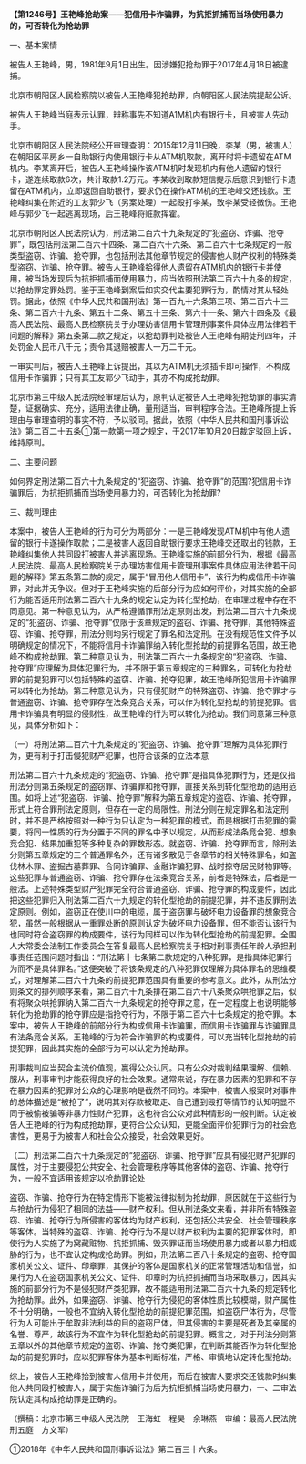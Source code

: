 **【第1246号】王艳峰抢劫案——犯信用卡诈骗罪，为抗拒抓捕而当场使用暴力的，可否转化为抢劫罪**

一、基本案情

被告人王艳峰，男，1981年9月1日出生。因涉嫌犯抢劫罪于2017年4月18日被逮捕。

北京市朝阳区人民检察院以被告人王艳峰犯抢劫罪，向朝阳区人民法院提起公诉。

被告人王艳峰当庭表示认罪，辩称事先不知道A1M机内有银行卡，且被害人先动手。

北京市朝阳区人民法院经公开审理查明：2015年12月11日晚，李某（男，被害人）在朝阳区平房乡一自助银行内使用银行卡从ATM机取款，离开时将卡遗留在ATM机内。李某离开后，被告人王艳峰操作该ATM机时发现机内有他人遗留的银行卡，遂连续取款6次，共计取款1.2万元。李某收到取款短信提示后意识到银行卡遗留在ATM机内，立即返回自助银行，要求仍在操作ATM机的王艳峰交还钱款。王艳峰纠集在附近的工友郭少飞（另案处理）一起殴打李某，致李某受轻微伤。王艳峰与郭少飞一起逃离现场，后王艳峰将赃款挥霍。

北京市朝阳区人民法院认为，刑法第二百六十九条规定的“犯盗窃、诈骗、抢夺罪”，既包括刑法第二百六十四条、第二百六十六条、第二百六十七条规定的一般类型盗窃、诈骗、抢夺罪，也包括刑法其他章节规定的侵害他人财产权利的特殊类型盗窃、诈骗、抢夺罪。被告人王艳峰拾得他人遗留在ATM机内的银行卡并使用，被当场发现后为抗拒抓捕而使用暴力，应当依照刑法第二百六十九条的规定，以抢劫罪定罪处罚。鉴于王艳峰到案后如实交代主要犯罪行为，酌情对其从轻处罚。据此，依照《中华人民共和国刑法》第一百九十六条第三项、第二百六十三条、第二百六十九条、第五十二条、第五十三条、第六十一条、第六十四条及《最高人民法院、最高人民检察院关于办理妨害信用卡管理刑事案件具体应用法律若干问题的解释》第五条第二款之规定，以抢劫罪判处被告人王艳峰有期徒刑四年，并处罚金人民币八千元；责令其退赔被害人一万二千元。

一审实判后，被告人王艳峰上诉提出，其以为ATM机无须插卡即可操作，不构成信用卡诈骗罪；只有其工友郭少飞动手，其亦不构成抢劫罪。

北京市第三中级人民法院经审理后认为，原判认定被告人王艳峰犯抢劫罪的事实清楚，证据确实、充分，适用法律止确，量刑适当，审判程序合法。王艳峰所提上诉理由与审理查明的事实不符，予以驳同。据此，依照《中华人民共和国刑事诉讼法》第二百二十五条①第一款第一项之规定，于2017年10月20日裁定驳回上诉，维持原判。

二、主要问题

如何界定刑法第二百六十九条规定的“犯盗窃、诈骗、抢夺罪”的范围?犯信用卡诈骗罪后，为抗拒抓捕而当场使用暴力的，可否转化为抢劫罪?

三、裁判理由

本案中，被告人王艳峰的行为可分为两部分：一是王艳峰发现ATM机中有他人遗留的银行卡遂操作取款；二是被害人返回自助银行要求王艳峰交还取出的钱款，王艳峰纠集他人共同殴打被害人并逃离现场。王艳峰实施的前部分行为，根据《最高人民法院、最高人民检察院关于办理妨害信用卡管理刑事案件具体应用法律若干问题的解释》第五条第二款的规定，属于“冒用他人信用卡”，该行为构成信用卡诈骗罪，对此并无争议。但对于王艳峰实施的后部分行为应如何评价，对其实施的全部行为能否适用刑法第二百六十九条的规定认定为转化型抢劫，在审理过程中存在不同意见。第一种意见认为，从严格遵循罪刑法定原则出发，刑法第二百六十九条规定的“犯盗窃、诈骗、抢夺罪”仅限于该章规定的盗窃、诈骗、抢夺罪，其他特殊盗窃、诈骗、抢夺罪，刑法分则均另行规定了罪名和法定刑。在没有规范性文件予以明确规定的情况下，不能将信用卡诈骗罪纳入转化型抢劫的前提罪名范围，故王艳峰不构成抢劫罪。第二种意见认为，刑法第二百六十九条规定的“犯盗窃、诈骗、抢夺罪”应理解为具体犯罪行为，并不限于第五章规定的三种罪名，可转化为抢劫罪的前提犯罪可以包括特殊的盗窃、诈骗、抢夺犯罪，故王艳峰所犯信用卡诈骗罪可以转化为抢劫。第三种意见认为，只有侵犯财产的特殊盗窃、诈骗、抢夺罪才与普通盗窃、诈骗、抢夺罪存在法条竞合关系，可以作为转化型抢劫的前提犯罪。信用卡诈骗具有明显的侵财性，故王艳峰的行为可以转化为抢劫。我们同意第三种意见，具体分析如下：

（一）将刑法第二百六十九条规定的“犯盗窃、诈骗、抢夺罪”理解为具体犯罪行为，更有利于打击侵犯财产犯罪，也符合该条的立法本意

刑法第二百六十九条规定的“犯盗窃、诈骗、抢夺罪”是指具体犯罪行为，还是仅指刑法分则第五条规定的盗窃罪、诈骗罪和抢夺罪，直接关系到转化型抢劫的适用范围。如将上述“犯盗窃、诈骗、抢夺罪”解释为第五章规定的盗窃、诈骗、抢夺罪，形式上符合罪刑法定原则，但存在一定的局限性。刑法分则在规定罪名和法定刑时，并不是严格按照对一种行为只认定为一种犯罪的模式，而是根据打击犯罪的需要，将同一性质的行为分置于不同的罪名中予以规定，从而形成法条竞合犯、想象竞合犯、结果加重犯等多种复杂的罪数形态。就盗窃、诈骗、抢夺罪而言，除刑法分则第五章规定的三个普通罪名外，还有诸多散见于各章节的相关特殊罪名，如盗伐林木罪、盗掘古墓葬罪、合同诈骗罪、金融诈骗犯罪、战时掠夺居民财物罪等。这些犯罪与普通盗窃、诈骗、抢夺罪存在法条竞合关系，前者是特殊法，后者是一般法。上述特殊类型财产犯罪完全符合普通盗窃、诈骗、抢夺罪的构成要件，因此把这些犯罪归入刑法第二百六十九规定的转化型抢劫的前提犯罪，并不违反罪刑法定原则。例如，盗窃正在使川中的电缆，属于盗窃罪与破坏电力设备罪的想象竞合犯，虽然一般根据从一重罪处断的原则认定为破坏电力设备罪，但不能否认该行为也同时符合盗窃罪的构成要件，该行为同样可以作为转化型抢劫的前提犯罪。全围人大常委会法制工作委员会在答复最高人民检察院关于相对刑事责任年龄人承担刑事责任范围问题时指出：“刑法第十七条第二款规定的八种犯罪，是指具体犯罪行为而不是具体罪名。”这便突破了将该条规定的八种犯罪仅理解为具体罪名的思维模式，对理解第二百六十九条的前提犯罪范围具有重要的参考意义。此外，从刑法分则条文的排列顺序来看，第二百六十九条排在第二百六十八条聚众哄抢罪之后，似有将聚众哄抢罪纳入第二百六十九条规定的抢夺罪之意，在一定程度上也说明能够转化为抢劫罪的抢夺罪应是指抢夺行为，不限于第二百六十七条规定的抢夺罪。本案中，被告人王艳峰的前部分行为构成信用卡诈骗罪，而信用卡诈骗罪与诈骗罪具有法条竞合关系，王艳峰的行为符合诈骗罪的构成要件，可以充当转化型抢劫的前提犯罪，因此其实施的全部行为可以认定为抢劫罪。

刑事裁判应当契合主流价值观，赢得公众认同。只有公众对裁判结果理解、信赖、服从，刑事审判才能获得良好的社会效果。通常来说，存在暴力因素的犯罪和不存在暴力因素的犯罪对公众的心理影响是截然不同的。本案中，被害人报案时对事件的总体描述是“被抢了”，说明其对存款被取走、自己遭到殴打等情节的认知明显不同于被偷被骗等非暴力性财产犯罪，这也符合公众对此种情形的一般判断。认定被告人王艳峰的行为构成抢劫罪，更符合公众认知，更能全面评价犯罪行为的社会危害性，更易于为被害人和社会公众接受，社会效果更好。

（二）刑法第二百六十九条规定的“犯盗窃、诈骗、抢夺罪”应具有侵犯财产犯罪的属性，对于主要侵犯公共安全、社会管理秩序等其他客体的盗窃、诈骗、抢夺行为，一般不宜适用该规定以抢劫罪论处

盗窃、诈骗、抢夺行为在特定情形下能被法律拟制为抢劫罪，原因就在于这些行为与抢劫行为侵犯了相同的法益——财产权利。但从刑法条文来看，并非所有特殊盗窃、诈骗、抢夺行为所侵害的客体均为财产权利，还包括公共安全、社会管理秩序等客体。当特殊的盗窃、诈骗、抢夺行为不是以财产权利为主要的犯罪客体时，即使行为人实施了为窝藏赃物、抗拒抓捕、毁灭罪证而当场使用暴力或者以暴力相威胁的行为，也不宜认定构成抢劫罪。例如，刑法第二百八十条规定的盗窃、抢夺国家机关公文、证件、印章罪，其保护的客体是国家机关的正常管理活动和信誉，如果行为人在盗窃国家机关公文、证件、印章时为抗拒抓捕而当场采取暴力，因其实施的前部分行为不是侵犯财产类犯罪，故不能适用刑法第二百六十九条的规定转化为抢劫罪。此外，如果盗窃、诈骗、抢夺行为侵犯的客体性质比较模糊，财产属性不十分明确，一般也不宜纳入转化型抢劫的前提犯罪范围，如盗窃尸体行为，尽管行为人可能出于牟取非法利益的目的盗窃尸体，但其侵害的主要是死者及其亲属的名誉、尊严，故该行为不宜作为转化型抢劫的前提犯罪。概言之，对于刑法分则第五章以外的其他章节规定的盗窃、诈骗、抢夺类犯罪，在判断其能否作为转化型抢劫的前提犯罪时，应以犯罪客体为基本判断标准，严格、审慎地认定转化型抢劫。

综上，被告人王艳峰拾到被害人信用卡并使用，而后在被害人要求交还钱款时纠集他人共同殴打被害人，属于实施诈骗行为后为抗拒抓捕当场使用暴力，一、二审法院认定其构成抢劫罪是正确的。

（撰稿：北京市第三中级人民法院　王海虹　程昊　余琳燕　审编：最高人民法院刑五庭　方文军）

①2018年《中华人民共和国刑事诉讼法》第二百三十六条。